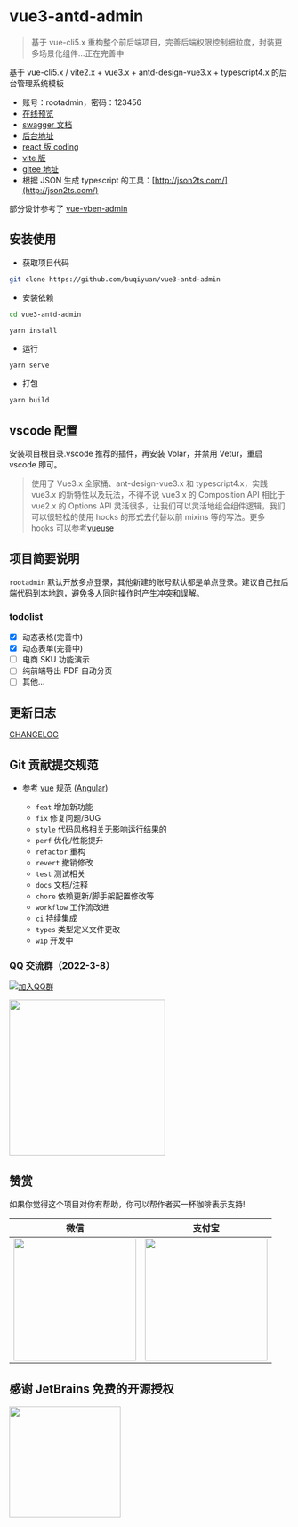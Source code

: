 # vue3-antd-admin

> 基于 vue-cli5.x 重构整个前后端项目，完善后端权限控制细粒度，封装更多场景化组件...正在完善中

基于 vue-cli5.x / vite2.x + vue3.x + antd-design-vue3.x + typescript4.x 的后台管理系统模板

- 账号：rootadmin，密码：123456
- [在线预览](http://buqiyuan.gitee.io/vue3-antd-admin/)
- [swagger 文档](https://nest-api.buqiyuan.site/swagger-api/static/index.html)
- [后台地址](https://github.com/buqiyuan/nest-admin)
- [react 版 coding](https://github.com/buqiyuan/react-antd-admin)
- [vite 版](https://github.com/buqiyuan/vite-vue3-admin)
- [gitee 地址](https://gitee.com/buqiyuan/vue3-antd-admin)
- 根据 JSON 生成 typescript 的工具：[http://json2ts.com/](http://json2ts.com/)

部分设计参考了 [vue-vben-admin](https://github.com/vbenjs/vue-vben-admin)

## 安装使用

- 获取项目代码

```bash
git clone https://github.com/buqiyuan/vue3-antd-admin
```

- 安装依赖

```bash
cd vue3-antd-admin

yarn install

```

- 运行

```bash
yarn serve
```

- 打包

```bash
yarn build
```

## vscode 配置

安装项目根目录.vscode 推荐的插件，再安装 Volar，并禁用 Vetur，重启 vscode 即可。

> 使用了 Vue3.x 全家桶、ant-design-vue3.x 和 typescript4.x，实践 vue3.x 的新特性以及玩法，不得不说 vue3.x 的 Composition API 相比于 vue2.x 的 Options API 灵活很多，让我们可以灵活地组合组件逻辑，我们可以很轻松的使用 hooks 的形式去代替以前 mixins 等的写法。更多 hooks 可以参考[vueuse](https://vueuse.org/functions.html)

## 项目简要说明

`rootadmin` 默认开放多点登录，其他新建的账号默认都是单点登录。建议自己拉后端代码到本地跑，避免多人同时操作时产生冲突和误解。

### todolist

- [x] 动态表格(完善中)
- [x] 动态表单(完善中)
- [ ] 电商 SKU 功能演示
- [ ] 纯前端导出 PDF 自动分页
- [ ] 其他...

## 更新日志

[CHANGELOG](./CHANGELOG.md)

## Git 贡献提交规范

- 参考 [vue](https://github.com/vuejs/vue/blob/dev/.github/COMMIT_CONVENTION.md) 规范 ([Angular](https://github.com/conventional-changelog/conventional-changelog/tree/master/packages/conventional-changelog-angular))

  - `feat` 增加新功能
  - `fix` 修复问题/BUG
  - `style` 代码风格相关无影响运行结果的
  - `perf` 优化/性能提升
  - `refactor` 重构
  - `revert` 撤销修改
  - `test` 测试相关
  - `docs` 文档/注释
  - `chore` 依赖更新/脚手架配置修改等
  - `workflow` 工作流改进
  - `ci` 持续集成
  - `types` 类型定义文件更改
  - `wip` 开发中

### QQ 交流群（2022-3-8）

[![加入QQ群](https://img.shields.io/badge/570108996-blue.svg)](https://qm.qq.com/cgi-bin/qm/qr?k=ID-KcAOdPUPWVgAnsPLF3gRdHLc8GURO&jump_from=webapi)

<div><img src="https://cdn.jsdelivr.net/gh/buqiyuan/MyImageHosting/imgs/vue3-antdv-admin/qq_group.jpg" height="280" /></div>

## 赞赏

如果你觉得这个项目对你有帮助，你可以帮作者买一杯咖啡表示支持!

| 微信 | 支付宝 |
| :-: | :-: |
| <img src="https://cdn.jsdelivr.net/gh/buqiyuan/MyImageHosting/imgs/vue3-antdv-admin/weixin.jpg" height="220" /> | <img src="https://cdn.jsdelivr.net/gh/buqiyuan/MyImageHosting/imgs/vue3-antdv-admin/zhifubao.jpg" height="220" /> |

## 感谢 JetBrains 免费的开源授权

<a href="https://www.jetbrains.com/?from=Mybatis-PageHelper" target="_blank">
<img src="https://user-images.githubusercontent.com/1787798/69898077-4f4e3d00-138f-11ea-81f9-96fb7c49da89.png" height="200"/></a>
